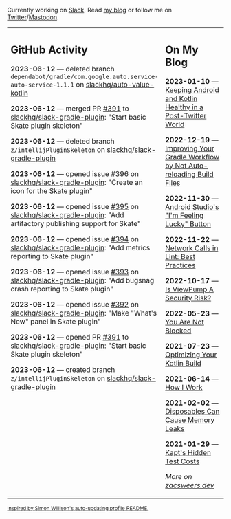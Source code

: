 Currently working on [Slack](https://slack.com/). Read [my blog](https://zacsweers.dev/) or follow me on [Twitter](https://twitter.com/ZacSweers)/[Mastodon](https://hachyderm.io/@ZacSweers).

<table><tr><td valign="top" width="60%">

## GitHub Activity
<!-- githubActivity starts -->
**2023-06-12** — deleted branch `dependabot/gradle/com.google.auto.service-auto-service-1.1.1` on [slackhq/auto-value-kotlin](https://github.com/slackhq/auto-value-kotlin)

**2023-06-12** — merged PR [#391](https://github.com/slackhq/slack-gradle-plugin/pull/391) to [slackhq/slack-gradle-plugin](https://github.com/slackhq/slack-gradle-plugin): "Start basic Skate plugin skeleton"

**2023-06-12** — deleted branch `z/intellijPluginSkeleton` on [slackhq/slack-gradle-plugin](https://github.com/slackhq/slack-gradle-plugin)

**2023-06-12** — opened issue [#396](https://github.com/slackhq/slack-gradle-plugin/issues/396) on [slackhq/slack-gradle-plugin](https://github.com/slackhq/slack-gradle-plugin): "Create an icon for the Skate plugin"

**2023-06-12** — opened issue [#395](https://github.com/slackhq/slack-gradle-plugin/issues/395) on [slackhq/slack-gradle-plugin](https://github.com/slackhq/slack-gradle-plugin): "Add artifactory publishing support for Skate"

**2023-06-12** — opened issue [#394](https://github.com/slackhq/slack-gradle-plugin/issues/394) on [slackhq/slack-gradle-plugin](https://github.com/slackhq/slack-gradle-plugin): "Add metrics reporting to Skate plugin"

**2023-06-12** — opened issue [#393](https://github.com/slackhq/slack-gradle-plugin/issues/393) on [slackhq/slack-gradle-plugin](https://github.com/slackhq/slack-gradle-plugin): "Add bugsnag crash reporting to Skate plugin"

**2023-06-12** — opened issue [#392](https://github.com/slackhq/slack-gradle-plugin/issues/392) on [slackhq/slack-gradle-plugin](https://github.com/slackhq/slack-gradle-plugin): "Make "What's New" panel in Skate plugin"

**2023-06-12** — opened PR [#391](https://github.com/slackhq/slack-gradle-plugin/pull/391) to [slackhq/slack-gradle-plugin](https://github.com/slackhq/slack-gradle-plugin): "Start basic Skate plugin skeleton"

**2023-06-12** — created branch `z/intellijPluginSkeleton` on [slackhq/slack-gradle-plugin](https://github.com/slackhq/slack-gradle-plugin)
<!-- githubActivity ends -->
</td><td valign="top" width="40%">

## On My Blog
<!-- blog starts -->
**2023-01-10** — [Keeping Android and Kotlin Healthy in a Post-Twitter World](https://www.zacsweers.dev/keeping-android-healthy/)

**2022-12-19** — [Improving Your Gradle Workflow by Not Auto-reloading Build Files](https://www.zacsweers.dev/improving-your-workflow-by-not-auto-reloading-build-files/)

**2022-11-30** — [Android Studio's "I'm Feeling Lucky" Button](https://www.zacsweers.dev/android-studios-im-feeling-lucky-button/)

**2022-11-22** — [Network Calls in Lint: Best Practices](https://www.zacsweers.dev/network-calls-in-lint-best-practices/)

**2022-10-17** — [Is ViewPump A Security Risk?](https://www.zacsweers.dev/is-viewpump-a-security-risk/)

**2022-05-23** — [You Are Not Blocked](https://www.zacsweers.dev/you-are-not-blocked/)

**2021-07-23** — [Optimizing Your Kotlin Build](https://www.zacsweers.dev/optimizing-your-kotlin-build/)

**2021-06-14** — [How I Work](https://www.zacsweers.dev/how-i-work/)

**2021-02-02** — [Disposables Can Cause Memory Leaks](https://www.zacsweers.dev/disposables-can-cause-memory-leaks/)

**2021-01-29** — [Kapt's Hidden Test Costs](https://www.zacsweers.dev/kapts-hidden-test-costs/)
<!-- blog ends -->
_More on [zacsweers.dev](https://zacsweers.dev/)_
</td></tr></table>

<sub><a href="https://simonwillison.net/2020/Jul/10/self-updating-profile-readme/">Inspired by Simon Willison's auto-updating profile README.</a></sub>